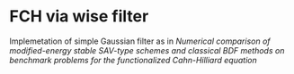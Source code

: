 # FCH via wise filter

Implemetation of simple Gaussian filter as in _Numerical comparison of modified-energy stable SAV-type
schemes and classical BDF methods on benchmark problems
for the functionalized Cahn-Hilliard equation_

